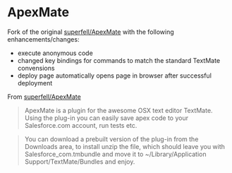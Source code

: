# ApexMate #

Fork of the original [superfell/ApexMate](https://github.com/superfell/ApexMate) with the following enhancements/changes:

* execute anonymous code
* changed key bindings for commands to match the standard TextMate convensions
* deploy page automatically opens page in browser after successful deployment

From [superfell/ApexMate](https://github.com/superfell/ApexMate)

> ApexMate is a plugin for the awesome OSX text editor TextMate. Using the
> plug-in you can easily save apex code to your Salesforce.com account, run
> tests etc.

> You can download a prebuilt version of the plug-in from the Downloads
> area, to install unzip the file, which should leave you with
> Salesforce_com.tmbundle and move it to ~/Library/Application
> Support/TextMate/Bundles and enjoy.
